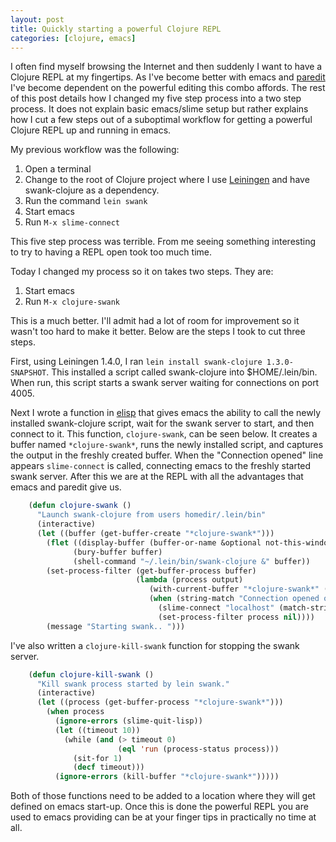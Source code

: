 ```yaml
---
layout: post
title: Quickly starting a powerful Clojure REPL
categories: [clojure, emacs]
---
```


I often find myself browsing the Internet and then suddenly I want to have a Clojure REPL at my fingertips. As I've become better with emacs and [paredit](http://www.emacswiki.org/ParEdit) I've become dependent on the powerful editing this combo affords. The rest of this post details how I changed my five step process into a two step process. It does not explain basic emacs/slime setup but rather explains how I cut a few steps out of a suboptimal workflow for getting a powerful Clojure REPL up and running in emacs.

My previous workflow was the following:

1. Open a terminal
2. Change to the root of Clojure project where I use [Leiningen](https://github.com/technomancy/leiningen) and have swank-clojure as a dependency.
3. Run the command `lein swank`
4. Start emacs
5. Run `M-x slime-connect`

This five step process was terrible. From me seeing something interesting to try to having a REPL open took too much time.

Today I changed my process so it on takes two steps. They are:

1. Start emacs
2. Run `M-x clojure-swank`

This is a much better. I'll admit had a lot of room for improvement so it wasn't too hard to make it better. Below are the steps I took to cut three steps.

First, using Leiningen 1.4.0, I ran `lein install swank-clojure 1.3.0-SNAPSHOT`. This installed a script called swank-clojure into $HOME/.lein/bin. When run, this script starts a swank server waiting for connections on port 4005.

Next I wrote a function in [elisp](http://en.wikipedia.org/wiki/Emacs_Lisp) that gives emacs the ability to call the newly installed swank-clojure script, wait for the swank server to start, and then connect to it. This function, `clojure-swank`, can be seen below. It creates a buffer named `*clojure-swank*`, runs the newly installed script, and captures the output in the freshly created buffer. When the "Connection opened" line appears `slime-connect` is called, connecting emacs to the freshly started swank server. After this we are at the REPL with all the advantages that emacs and paredit give us.

``` cl
    (defun clojure-swank ()
      "Launch swank-clojure from users homedir/.lein/bin"
      (interactive)
      (let ((buffer (get-buffer-create "*clojure-swank*")))
        (flet ((display-buffer (buffer-or-name &optional not-this-window frame) nil))
              (bury-buffer buffer)
              (shell-command "~/.lein/bin/swank-clojure &" buffer))
        (set-process-filter (get-buffer-process buffer)
                            (lambda (process output)
                               (with-current-buffer "*clojure-swank*" (insert output))
                               (when (string-match "Connection opened on local port +\\([0-9]+\\)" output)
                                 (slime-connect "localhost" (match-string 1 output))
                                 (set-process-filter process nil))))
        (message "Starting swank.. ")))
```

I've also written a `clojure-kill-swank` function for stopping the swank server.

``` cl
    (defun clojure-kill-swank ()
      "Kill swank process started by lein swank."
      (interactive)
      (let ((process (get-buffer-process "*clojure-swank*")))
        (when process
          (ignore-errors (slime-quit-lisp))
          (let ((timeout 10))
            (while (and (> timeout 0)
                        (eql 'run (process-status process)))
              (sit-for 1)
              (decf timeout)))
          (ignore-errors (kill-buffer "*clojure-swank*")))))
```

Both of those functions need to be added to a location where they will get defined on emacs start-up. Once this is done the powerful REPL you are used to emacs providing can be at your finger tips in practically no time at all.


